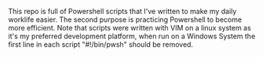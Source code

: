 This repo is full of Powershell scripts that I've written to make my daily worklife easier.
The second purpose is practicing Powershell to become more efficient. 
Note that scripts were written with VIM on a linux system as it's my preferred development platform,
when run on a Windows System the first line in each script "#!/bin/pwsh" should be removed.
